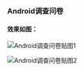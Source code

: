 ### Android调查问卷

#### 效果如图：

![Android调查问卷贴图1](http://imgbed-imgbed.stor.sinaapp.com/20160228/8dc249cd0b5b477.png)

![Android调查问卷贴图2](http://imgbed-imgbed.stor.sinaapp.com/20160228/f0389203ce0920c.png)
